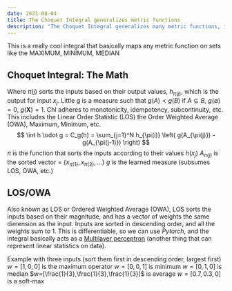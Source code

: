 ```yaml
---
date: 2021-08-04
title: The Choquet Integral generalizes metric functions
description: "The Choquet Integral generalizes many metric functions, include maximum, minimum, order weighted average (OWA), linear-order statistics (LOS), and more."
---
```


This is a really cool integral that basically maps any metric function on sets like the MAXIMUM, MINIMUM, MEDIAN


## Choquet Integral: The Math
Where $\pi(j)$ sorts the inputs based on their output values, $h_{\pi(j)}$, which is the output for input $x_j$. Little g is a measure such that $g(A) < g(B)$ if $A \subseteq B$, $g(\emptyset) = 0$, $g(\mathbf{X}) = 1$. ChI adheres to monotonicity, idempotency, subcontinuity, etc. This includes the Linear Order Statistic (LOS) the Order Weighted Average (OWA), Maximum, Minimum, etc.
$$ \int h \odot g = C_g(h) = \sum_{j=1}^N h_{\pi(i)} \left( g(A_{\pi(j)}) - g(A_{\pi(j-1)}) \right) $$
$\pi$ is the function that sorts the inputs according to their values $h(x_j)$
$A_{\pi(j)}$ is the sorted vector = $\{x_{\pi(1)}, x_{\pi(2)}, ...\}$
$g$ is the learned measure (subsumes LOS, OWA, etc.)

## LOS/OWA
Also known as LOS or Ordered Weighted Average (OWA), LOS sorts the inputs based on their magnitude, and has a vector of weights the same dimension as the input. Inputs are sorted in descending order, and all the weights sum to 1. This is differentiable, so we can use *Pytorch*, and the integral basically acts as a [Multilayer perceptron](/blog/multilayer-perceptron) (another thing that can represent linear statistics on data). 

Example with three inputs (sort them first in descending order, largest first)
$w = [1,0,0]$ is the maximum operator
$w = [0,0,1]$ is minimum
$w = [0,1,0]$ is median
$w=[\frac{1}{3},\frac{1}{3},\frac{1}{3}]$ is average
$w = [0.7,0.3,0]$ is a soft-max

